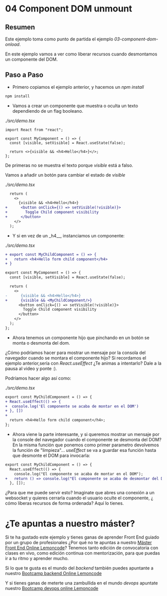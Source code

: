 # 04 Component DOM unmount

## Resumen

Este ejemplo toma como punto de partida el ejemplo _03-component-dom-onload_.

En este ejemplo vamos a ver como liberar recursos cuando desmontamos un
componente del DOM.

## Paso a Paso

- Primero copiamos el ejemplo anterior, y hacemos un _npm install_

```bash
npm install
```

- Vamos a crear un componente que muestra o oculta un texto dependiendo
  de un flag booleano.

_./src/demo.tsx_

```tsx
import React from "react";

export const MyComponent = () => {
  const [visible, setVisible] = React.useState(false);

  return <>{visible && <h4>Hello</h4>}</>;
};
```

De primeras no se muestra el texto porque _visible_ está a falso.

Vamos a añadir un botón para cambiar el estado de _visible_

_./src/demo.tsx_

```diff
  return (
    <>
      {visible && <h4>Hello</h4>}
+      <button onClick={() => setVisible(!visible)}>
+        Toggle Child component visibility
+      </button>
    </>
  );
```

- Y si en vez de un \_h4\_\_, instanciamos un componente:

_./src/demo.tsx_

```diff
+ export const MyChildComponent = () => {
+   return <h4>Hello form child component</h4>
+ }

export const MyComponent = () => {
  const [visible, setVisible] = React.useState(false);

  return (
    <>
-      {visible && <h4>Hello</h4>}
+      {visible && <MyChildComponent/>}
      <button onClick={() => setVisible(!visible)}>
        Toggle Child component visibility
      </button>
    </>
  );
};
```

- Ahora tenemos un componente hijo que pinchando en un botón
  se monta o desmonta del dom.

¿Cómo podríamos hacer para mostrar un mensaje por la consola
del navegador cuando se montara el componente hijo?
Si recordamos el ejemplo anterior,sería con _React.useEffect_
¿Te animas a intentarlo? Dale a la pausa al video y ponte :).

Podríamos hacer algo así como:

_./src/demo.tsx_

```diff
export const MyChildComponent = () => {
+ React.useEffect(() => {
+  console.log('El componente se acaba de montar en el DOM')
+ }, [])
+
  return <h4>Hello form child component</h4>;
};
```

- Ahora viene la parte interesante, y si queremos mostrar un mensaje
  por la console del navegador cuando el componente se desmonta del DOM?
  En la misma función que ponemos como primer parametro devolvemos
  la función de "limpieza"... _useEffect_ se va a guardar esa función
  hasta que desmonte el DOM para invocarla:

```diff
export const MyChildComponent = () => {
  React.useEffect(() => {
    console.log("El componente se acaba de montar en el DOM");
+   return () => console.log("El componente se acaba de desmontar del DOM");
  }, []);
```

¿Para que me puede servir esto? Imaginate que abres una conexión a un websocket
y quieres cerrarla cuando el usuario oculte el componente, ¿ cómo liberas
recursos de forma ordenada? Aquí lo tienes.

# ¿Te apuntas a nuestro máster?

Si te ha gustado este ejemplo y tienes ganas de aprender Front End
guiado por un grupo de profesionales ¿Por qué no te apuntas a
nuestro [Máster Front End Online Lemoncode](https://lemoncode.net/master-frontend#inicio-banner)? Tenemos tanto edición de convocatoria
con clases en vivo, como edición continua con mentorización, para
que puedas ir a tu ritmo y aprender mucho.

Si lo que te gusta es el mundo del _backend_ también puedes apuntante a nuestro [Bootcamp backend Online Lemoncode](https://lemoncode.net/bootcamp-backend#bootcamp-backend/inicio)

Y si tienes ganas de meterte una zambullida en el mundo _devops_
apuntate nuestro [Bootcamp devops online Lemoncode](https://lemoncode.net/bootcamp-devops#bootcamp-devops/inicio)
